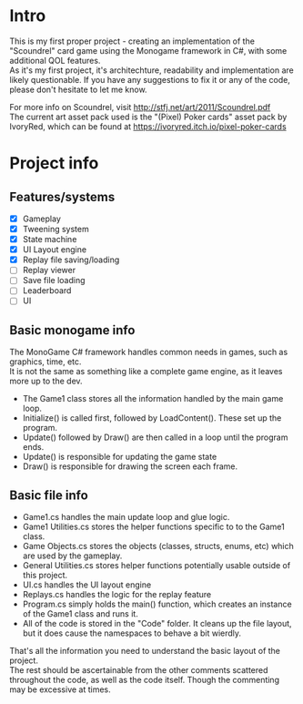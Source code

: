 # Intro
This is my first proper project - creating an implementation of the "Scoundrel" card game using the Monogame framework in C#, with some additional QOL features.  
As it's my first project, it's architechture, readability and implementation are likely questionable. If you have any suggestions to fix it or any of the code, please don't hesitate to let me know.

For more info on Scoundrel, visit http://stfj.net/art/2011/Scoundrel.pdf  
The current art asset pack used is the "(Pixel) Poker cards" asset pack by IvoryRed, which can be found at https://ivoryred.itch.io/pixel-poker-cards

# Project info
## Features/systems
- [x] Gameplay
- [x] Tweening system
- [x] State machine
- [x] UI Layout engine
- [x] Replay file saving/loading
- [ ] Replay viewer
- [ ] Save file loading
- [ ] Leaderboard
- [ ] UI

## Basic monogame info
The MonoGame C# framework handles common needs in games, such as graphics, time, etc.  
It is not the same as something like a complete game engine, as it leaves more up to the dev.

- The Game1 class stores all the information handled by the main game loop.
- Initialize() is called first, followed by LoadContent(). These set up the program.
- Update() followed by Draw() are then called in a loop until the program ends.
- Update() is responsible for updating the game state
- Draw() is responsible for drawing the screen each frame.

## Basic file info
- Game1.cs handles the main update loop and glue logic.
- Game1 Utilities.cs stores the helper functions specific to to the Game1 class.
- Game Objects.cs stores the objects (classes, structs, enums, etc) which are used by the gameplay.
- General Utilities.cs stores helper functions potentially usable outside of this project.
- UI.cs handles the UI layout engine
- Replays.cs handles the logic for the replay feature
- Program.cs simply holds the main() function, which creates an instance of the Game1 class and runs it.
- All of the code is stored in the "Code" folder. It cleans up the file layout, but it does cause the namespaces to behave a bit wierdly.

That's all the information you need to understand the basic layout of the project.  
The rest should be ascertainable from the other comments scattered throughout the code, as well as the code itself. Though the commenting may be excessive at times.
